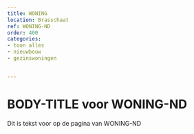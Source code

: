 ```yaml
---
title: WONING
location: Brasschaat
ref: WONING-ND
order: 400
categories:
- toon alles
- nieuwbouw
- gezinswoningen


---
```

# BODY-TITLE voor WONING-ND

Dit is tekst voor op de pagina van WONING-ND